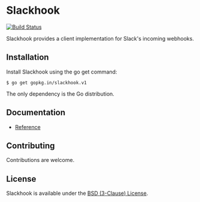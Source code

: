 # Slackhook

[![Build Status](https://drone.io/github.com/go-slackhook/slackhook/status.png)](https://drone.io/github.com/go-slackhook/slackhook/latest)

Slackhook provides a client implementation for Slack's incoming webhooks.

## Installation

Install Slackhook using the go get command:

    $ go get gopkg.in/slackhook.v1

The only dependency is the Go distribution.

## Documentation

- [Reference](https://godoc.org/gopkg.in/slackhook.v1)

## Contributing

Contributions are welcome.

## License

Slackhook is available under the [BSD (3-Clause) License](https://opensource.org/licenses/BSD-3-Clause).
